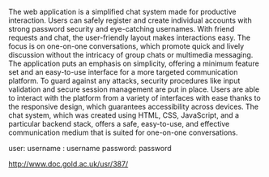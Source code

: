 The web application is a simplified chat system made for productive interaction. Users can safely register and create individual accounts with strong password security and eye-catching usernames. With friend requests and chat, the user-friendly layout makes interactions easy. The focus is on one-on-one conversations, which promote quick and lively discussion without the intricacy of group chats or multimedia messaging.
The application puts an emphasis on simplicity, offering a minimum feature set and an easy-to-use interface for a more targeted communication platform. To guard against any attacks, security procedures like input validation and secure session management are put in place.
Users are able to interact with the platform from a variety of interfaces with ease thanks to the responsive design, which guarantees accessibility across devices. The chat system, which was created using HTML, CSS, JavaScript, and a particular backend stack, offers a safe, easy-to-use, and effective communication medium that is suited for one-on-one conversations.

user:
username : username
password: password

http://www.doc.gold.ac.uk/usr/387/